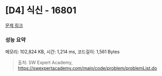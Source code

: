 # [D4] 식신 - 16801 

[문제 링크](https://swexpertacademy.com/main/code/problem/problemDetail.do?contestProbId=AYagAnBqgFADFAQ9) 

### 성능 요약

메모리: 102,824 KB, 시간: 1,214 ms, 코드길이: 1,561 Bytes



> 출처: SW Expert Academy, https://swexpertacademy.com/main/code/problem/problemList.do